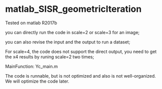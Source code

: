 # matlab_SISR_geometricIteration

Tested on matlab R2017b

you can directly run the code in scale=2 or scale=3 for an image;

you can also revise the input and the output to run a dataset;

For scale=4, the code does not support the direct output, you need to get the x4 results by runing scale=2 two times;

MainFunction: Yc_main.m

The code is runnable, but is not optimized and also is not well-organized. We will optimize the code later.
